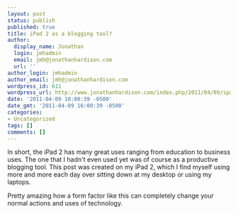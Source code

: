 ```yaml
---
layout: post
status: publish
published: true
title: iPad 2 as a blogging tool?
author:
  display_name: Jonathan
  login: jmhadmin
  email: jmh@jonathanhardison.com
  url: ''
author_login: jmhadmin
author_email: jmh@jonathanhardison.com
wordpress_id: 611
wordpress_url: http://www.jonathanhardison.com/index.php/2011/04/09/ipad-2-as-a-blogging-tool/
date: '2011-04-09 10:00:39 -0500'
date_gmt: '2011-04-09 16:00:39 -0500'
categories:
- Uncategorized
tags: []
comments: []
---
```

In short, the iPad 2 has many great uses ranging from education to business uses. The one that I hadn't even used yet was of course as a productive blogging tool. This post was created on my iPad 2, which I find myself using more and more each day over sitting down at my desktop or using my laptops.

Pretty amazing how a form factor like this can completely change your normal actions and uses of technology.

